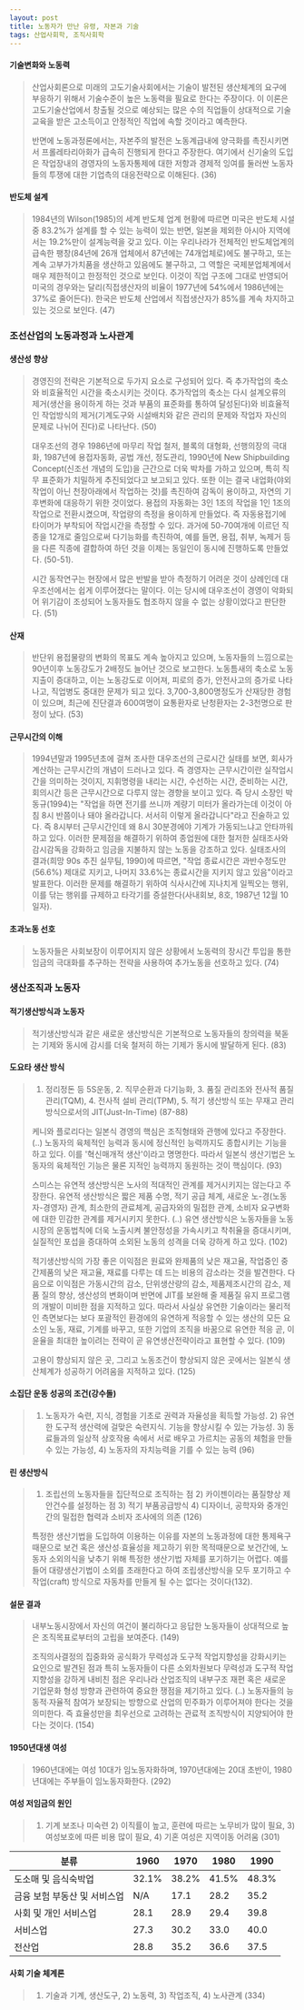 ```yaml
---
layout: post
title: 노동자가 만난 유령, 자본과 기술
tags: 산업사회학, 조직사회학
---
```




#### 기술변화와 노동력

> 산업사회론으로 미래의 고도기술사회에서는 기술이 발전된 생산체계의 요구에 부응하기 위해서 기술수준이 높은 노동력을 필요로 한다는 주장이다. 이 이론은 고도기술산업에서 창출될 것으로 예상되는 많은 수의 직업들이 상대적으로 기술교육을 받은 고소득이고 안정적인 직업에 속할 것이라고 예측한다. 
>
> 반면에 노동과정론에서는, 자본주의 발전은 노동계급내에 양극화를 촉진시키면서 프롤레타리아화가 급속히 진행되게 한다고 주장한다. 여기에서 신기술의 도입은 작업장내의 경영자의 노동자통제에 대한 저항과 경제적 잉여를 둘러싼 노동자들의 투쟁에 대한 기업측의 대응전략으로 이해된다. (36)

#### 반도체 설계

> 1984년의 Wilson(1985)의 세계 반도체 업계 현황에 따르면 미국은 반도체 시설중 83.2%가 설계를 할 수 있는 능력이 있는 반면, 일본을 제외한 아시아 지역에서는 19.2%만이 설계능력을 갖고 있다. 이는 우리나라가 전체적인 반도체업계의 급속한 팽창(84년에 26개 업체에서 87년에는 74개업체로)에도 불구하고, 또는 계속 고부가가치품을 생산하고 있음에도 불구하고, 그 역할은 국제분업체계에서 매우 제한적이고 한정적인 것으로 보인다. 이것이 직업 구조에 그대로 반영되어 미국의 경우와는 달리(직접생산자의 비율이 1977년에 54%에서 1986년에는 37%로 줄어든다). 한국은 반도체 산업에서 직접생산자가 85%를 계속 차지하고 있는 것으로 보인다. (47)

### 조선산업의 노동과정과 노사관계

#### 생산성 향상

> 경영진의 전략은 기본적으로 두가지 요소로 구성되어 있다. 즉 추가작업의 축소와 비효율적인 시간을 축소시키는 것이다. 추가작업의 축소는 다시 설계오류의 제거(생산을 용이하게 하는 것과 부품의 표준화를 통하여 달성된다)와 비효율적인 작업방식의 제거(기계도구와 시설배치와 같은 관리의 문제와 작업자 자신의 문제로 나뉘어 진다)로 나타난다. (50)
>
> 대우조선의 경우 1986년에 마무리 작업 철저, 블록의 대형화, 선행의장의 극대화, 1987년에 용접자동화, 공법 개선, 정도관리, 1990년에 New Shipbuilding Concept(신조선 개념의 도입)을 근간으로 더욱 박차를 가하고 있으며, 특히 직무 표준화가 치밀하게 추진되었다고 보고되고 있다. 또한 이는 결국 내업화(야외작업이 아닌 천장아래에서 작업하는 것)를 촉진하여 감독이 용이하고, 자연의 기후변화에 대응하기 위한 것이었다. 용접의 자동화는 3인 1조의 작업을 1인 1조의 작업으로 전환시켰으며, 작업량의 측정을 용이하게 만들었다. 즉 자동용접기에 타이머가 부착되어 작업시간을 측정할 수 있다. 과거에 50-70여개에 이르던 직종을 12개로 줄임으로써 다기능화를 촉진하여, 예를 들면, 용접, 취부, 녹제거 등을 다른 직종에 결합하여 하던 것을 이제는 동일인이 동시에 진행하도록 만들었다. (50-51).
>
> 시간 동작연구는 현장에서 많은 반발을 받아 측정하기 어려운 것이 상례인데 대우조선에서는 쉽게 이루어졌다는 말이다. 이는 당시에 대우조선이 경영이 악화되어 위기감이 조성되어 노동자들도 협조하지 않을 수 없는 상황이었다고 판단한다. (51)

#### 산재

> 반단위 용접물량의 변화의 목표도 계속 높아지고 있으며, 노동자들의 느낌으로는 90년이후 노동강도가 2배정도 늘어난 것으로 보고한다. 노동틈새의 축소로 노동지출이 증대하고, 이는 노동강도로 이어져, 피로의 증가, 안전사고의 증가로 나타나고, 직업병도 중대한 문제가 되고 있다. 3,700-3,800명정도가 산재당한 경험이 있으며, 최근에 진단결과 600여명이 요통환자로 난청환자는 2-3천명으로 판정이 났다. (53)

#### 근무시간의 이해

> 1994년말과 1995년초에 걸쳐 조사한 대우조선의 근로시간 실태를 보면, 회사가 계산하는 근무시간의 개념이 드러나고 있다. 즉 경영자는 근무시간이란 실작업시간을 의미하는 것이지, 지휘명령을 내리는 시간, 수선하는 시간, 준비하는 시간, 회의시간 등은 근무시간으로 다루지 않는 경향을 보이고 있다. 즉 당시 소장인 박동규(1994)는 "작업을 하면 전기를 쓰니까 계량기 미터가 올라가는데 이것이 아침 8시 반쯤이나 돼야 올라갑니다. 서서히 이렇게 올라갑니다"라고 진술하고 있다. 즉 8시부터 근무시간인데 왜 8시 30분경에야 기계가 가동되느냐고 안타까워 하고 있다. 이러한 문제점을 해결하기 위하여 종업원에 대한 철저한 실태조사와 감시감독을 강화하고 임금을 지불하지 않는 노동을 강조하고 있다. 실태조사의 결과(희망 90s 추진 실무팀, 1990)에 따르면, "작업 종료시간은 과반수정도만(56.6%) 제대로 지키고, 나머지 33.6%는 종료시간을 지키지 않고 있음"이라고 발표한다. 이러한 문제를 해결하기 위하여 식사시간에 지나치게 일찍오는 행위, 이를 닦는 행위를 규제하고 타각기를 증설한다(사내회보, 8호, 1987년 12월 10일자).

#### 초과노동 선호

> 노동자들은 사회보장이 이루어지지 않은 상황에서 노동력의 장시간 투입을 통한 임금의 극대화를 추구하는 전략을 사용하여 추가노동을 선호하고 있다. (74)

### 생산조직과 노동자

#### 적기생산방식과 노동자

> 적기생산방식과 같은 새로운 생산방식은 기본적으로 노동자들의 창의력을 북돋는 기제와 동시에 감시를 더욱 철저히 하는 기제가 동시에 발달하게 된다. (83)

#### 도요타 생산 방식

> 1. 정리정돈 등 5S운동, 2. 직무순환과 다기능화, 3. 품질 관리조와 전사적 품질관리(TQM), 4. 전사적 설비 관리(TPM), 5. 적기 생산방식 또는 무재고 관리방식으로서의 JIT(Just-In-Time) (87-88)
>
> 케니와 플로리다는 일본식 경영의 핵심은 조직형태와 관행에 있다고 주장한다. (..) 노동자의 육체적인 능력과 동시에 정신적인 능력까지도 종합시키는 기능을 하고 있다. 이를 '혁신매개적 생산'이라고 명명한다. 따라서 일본식 생산기법은 노동자의 육체적인 기능은 물론 지적인 능력까지 동원하는 것이 핵심이다. (93)
>
> 스미스는 유연적 생산방식은 노사의 적대적인 관계를 제거시키지는 않는다고 주장한다. 유연적 생산방식은 짧은 제품 수명, 적기 공급 체계, 새로운 노-경(노동자-경영자) 관계, 최소한의 관료체계, 공급자와의 밀접한 관계, 소비자 요구변화에 대한 민감한 관계를 제거시키지 못한다. (..) 유연 생산방식은 노동자들을 노동시장의 운동법칙에 더욱 노출시켜 불안정성을 가속시키고 착취율을 증대시키며, 실질적인 포섭을 증대하여 소외된 노동의 성격을 더욱 강하게 하고 있다. (102)
>
> 적기생산방식의 가장 좋은 이익점은 원료와 완제품의 낮은 재고율, 작업중인 중간제품의 낮은 재고율, 재료를 다루는 데 드는 비용의 감소라는 것을 발견한다. 다음으로 이익점은 가동시간의 감소, 단위생산량의 감소, 제품제조시간의 감소, 제품 질의 향상, 생산성의 변화이며 반면에 JIT를 보완해 줄 제품질 유지 프로그램의 개발이 미비한 점을 지적하고 있다. 따라서 사실상 유연한 기술이라는 물리적인 측면보다는 보다 포괄적인 환경에의 유연하게 적응할 수 있는 생산의 모든 요소인 노동, 재료, 기계를 바꾸고, 또한 기업의 조직을 바꿈으로 유연한 적응 곧, 이윤율을 최대한 높이려는 전략이 곧 유연생산전략이라고 표현할 수 있다. (109)
>
> 고용이 향상되지 않은 곳, 그리고 노동조건이 향상되지 않은 곳에서는 일본식 생산체계가 성공하기 어려움을 지적하고 있다. (125)

#### 소집단 운동 성공의 조건(강수돌)

> 1) 노동자가 숙련, 지식, 경험을 기초로 권력과 자율성을 획득할 가능성. 2) 유연한 도구적 생산력에 걸맞은 숙련지식. 기능을 향상시킬 수 있는 가능성. 3) 동료들과의 일상적 상호작용 속에서 서로 배우고 가르치는 공동의 체험을 만들 수 있는 가능성, 4) 노동자의 자치능력을 기를 수 있는 능력 (96)

#### 린 생산방식

> 1) 조립선의 노동자들을 집단적으로 조직하는 점 2) 카이젠이라는 품질향상 제안건수를 설정하는 점 3) 적기 부품공급방식 4) 디자이너, 공학자와 중개인간의 밀접한 협력과 소비자 조사에의 의존 (126)
>
> 특정한 생산기법을 도입하여 이용하는 이유를 자본의 노동과정에 대한 통제욕구 때문으로 보건 혹은 생산성∙효율성을 제고하기 위한 목적때문으로 보건간에, 노동자 소외의식을 낮추기 위해 특정한 생산기법 자체를 포기하기는 어렵다. 예를 들어 대량생산기법이 소외를 초래한다고 하여 조립생산방식을 모두 포기하고 수작업(craft) 방식으로 자동차를 만들게 될 수는 없다는 것이다(132).

#### 설문 결과

> 내부노동시장에서 자신의 여건이 불리하다고 응답한 노동자들이 상대적으로 높은 조직목표로부터의 고립을 보여준다. (149)
>
> 조직의사결정의 집중화와 공식화가 무력성과 도구적 작업지향성을 강화시키는 요인으로 발견된 점과 특히 노동자들이 다른 소외차원보다 무력성과 도구적 작업 지향성을 강하게 내비친 점은 우리나라 산업조직의 내부구조 재편 혹은 새로운 기업문화 형성 방향과 관련하여 중요한 쟁점을 제기하고 있다. (..) 노동자들의 능동적∙자율적 참여가 보장되는 방향으로 산업의 민주화가 이루어져야 한다는 것을 의미한다. 즉 효율성만을 최우선으로 고려하는 관료적 조직방식이 지양되어야 한다는 것이다. (154)

#### 1950년대생 여성

> 1960년대에는 여성 10대가 임노동자화하며, 1970년대에는 20대 초반이, 1980년대에는 주부들이 임노동자화한다. (292)

#### 여성 저임금의 원인

> 1) 기계 보조나 미숙련 2) 이직률이 높고, 훈련에 따르는 노무비가 많이 필요, 3) 여성보호에 따른 비용 많이 필요, 4) 기혼 여성은 지역이동 어려움 (301)

| 분류                         | 1960  | 1970  | 1980  | 1990  |
| ---------------------------- | ----- | ----- | ----- | ----- |
| 도소매 및 음식숙박업         | 32.1% | 38.2% | 41.5% | 48.3% |
| 금융 보험 부동산 및 서비스업 | N/A   | 17.1  | 28.2  | 35.2  |
| 사회 및 개인 서비스업        | 28.1  | 28.9  | 29.4  | 39.8  |
| 서비스업                     | 27.3  | 30.2  | 33.0  | 40.0  |
| 전산업                       | 28.8  | 35.2  | 36.6  | 37.5  |

#### 사회 기술 체계론

> 1) 기술과 기계, 생산도구, 2) 노동력, 3) 작업조직, 4) 노사관계 (334)

